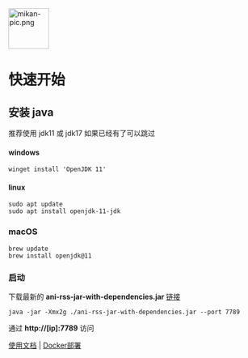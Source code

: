 <img alt="mikan-pic.png" height="80" src="https://docs.wushuo.top/image/mikan-pic.png"/>

# 快速开始

## 安装 java

推荐使用 jdk11 或 jdk17
如果已经有了可以跳过

#### windows

    winget install 'OpenJDK 11'

#### linux

    sudo apt update
    sudo apt install openjdk-11-jdk

### macOS

    brew update
    brew install openjdk@11

### 启动

下载最新的 **ani-rss-jar-with-dependencies.jar** [链接](https://github.com/wushuo894/ani-rss/releases/latest)

    java -jar -Xmx2g ./ani-rss-jar-with-dependencies.jar --port 7789

通过 **http://[ip]:7789** 访问

<a href="docs">使用文档</a>
|
<a href="docker">Docker部署</a>

